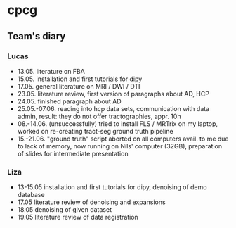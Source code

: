 # cpcg

## Team's diary

### Lucas
* 13.05. literature on FBA
* 15.05. installation and first tutorials for dipy
* 17.05. general literature on MRI / DWI / DTI
* 23.05. literature review, first version of paragraphs about AD, HCP
* 24.05. finished paragraph about AD
* 25.05.-07.06. reading into hcp data sets, communication with data admin, result: they do not offer tractographies, appr. 10h
* 08.-14.06. (unsuccessfully) tried to install FLS / MRTrix on my laptop, worked on re-creating tract-seg ground truth pipeline
* 15.-21.06. "ground truth" script aborted on all computers avail. to me due to lack of memory, now running on Nils' computer (32GB), preparation of slides for intermediate presentation

### Liza
* 13-15.05 installation and first tutorials for dipy, denoising of demo database
* 17.05 literature review of denoising and expansions 
* 18.05 denoising of given dataset
* 19.05 literature review of data registration

